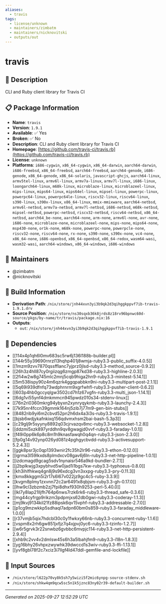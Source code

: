 ```yaml
---
aliases:
  - travis
tags:
  - license/unknown
  - maintainers/zimbatm
  - maintainers/nicknovitski
  - outputs/out
---
```


# travis

## 📝 Description

CLI and Ruby client library for Travis CI

## 📋 Package Information

- **Name**: `travis`
- **Version**: `1.9.1`
- **Available**: ✅ Yes
- **Broken**: ✅ No
- **Description**: CLI and Ruby client library for Travis CI
- **Homepage**: [https://github.com/travis-ci/travis.rb](https://github.com/travis-ci/travis.rb)
- **License**: `unknown`
- **Platforms**: `i686-cygwin`, `x86_64-cygwin`, `x86_64-darwin`, `aarch64-darwin`, `i686-freebsd`, `x86_64-freebsd`, `aarch64-freebsd`, `aarch64-genode`, `i686-genode`, `x86_64-genode`, `x86_64-solaris`, `javascript-ghcjs`, `aarch64-linux`, `armv5tel-linux`, `armv6l-linux`, `armv7a-linux`, `armv7l-linux`, `i686-linux`, `loongarch64-linux`, `m68k-linux`, `microblaze-linux`, `microblazeel-linux`, `mips-linux`, `mips64-linux`, `mips64el-linux`, `mipsel-linux`, `powerpc-linux`, `powerpc64-linux`, `powerpc64le-linux`, `riscv32-linux`, `riscv64-linux`, `s390-linux`, `s390x-linux`, `x86_64-linux`, `mmix-mmixware`, `aarch64-netbsd`, `armv6l-netbsd`, `armv7a-netbsd`, `armv7l-netbsd`, `i686-netbsd`, `m68k-netbsd`, `mipsel-netbsd`, `powerpc-netbsd`, `riscv32-netbsd`, `riscv64-netbsd`, `x86_64-netbsd`, `aarch64_be-none`, `aarch64-none`, `arm-none`, `armv6l-none`, `avr-none`, `i686-none`, `microblaze-none`, `microblazeel-none`, `mips-none`, `mips64-none`, `msp430-none`, `or1k-none`, `m68k-none`, `powerpc-none`, `powerpcle-none`, `riscv32-none`, `riscv64-none`, `rx-none`, `s390-none`, `s390x-none`, `vc4-none`, `x86_64-none`, `i686-openbsd`, `x86_64-openbsd`, `x86_64-redox`, `wasm64-wasi`, `wasm32-wasi`, `aarch64-windows`, `x86_64-windows`, `i686-windows`
## 👥 Maintainers

- @zimbatm
- @nicknovitski


## 🔧 Build Information

- **Derivation Path**: `/nix/store/jnh44xvn3yi3b9qk2d3qihggkppvf7ib-travis-1.9.1.drv`
- **Source Position**: `/nix/store/ns30sqxb36k8jrds8z18rv96bpnwc60d-source/pkgs/by-name/tr/travis/package.nix:16`
- **Outputs**:
  - `out`:  `/nix/store/jnh44xvn3yi3b9qk2d3qihggkppvf7ib-travis-1.9.1`

## 🔗 Dependencies

- [[114x4p1qh6l0mv683sc5rw6j136l188b-builder.pl]]
- [[144r55y39690rnrzl13hqhp401j8wmja-ruby3.3-public_suffix-4.0.5]]
- [[1mzm9zvv7870qssfflanc7yjprz0jlsd-ruby3.3-method_source-0.9.2]]
- [[26h3z4hll87cy0rgiizqg6zmgp87kd38-ruby3.3-highline-2.0.3]]
- [[2fi4w2w8g745mlc2mnj5cqb9higa2hn9-ruby3.3-minitest-5.14.1]]
- [[5m538ispy90z4m6qzrk4ggqpabbkn9ni-ruby3.3-multipart-post-2.1.1]]
- [[5q69i939dfnfq73wdphrnrm9xgrfwhfl-ruby3.3-pusher-client-0.6.2]]
- [[603p4hb0gccyqlgw3502cd7h1z67vgfn-ruby3.3-multi_json-1.14.1]]
- [[6dg1vi55ynf4dmkmmcn945pwdz010s34-stdenv-linux]]
- [[76n2ri0360mkrg94ybyxn2xynryqykmb-ruby3.3-launchy-2.4.3]]
- [[7k95nr4fccn39gmmk164nj5zib7j77m9-gen-bin-stubs]]
- [[8482rib9yi6m2cbvd52pn2h6dx4a3i3s-ruby3.3-travis-1.9.1]]
- [[bjsb6wdjykafnkixq156qdvmxhsm2bai-bash-5.3p3]]
- [[c29glj9r5syyny8892q03cjrvazqv8mc-ruby3.3-websocket-1.2.8]]
- [[ddzmi5xzk897yrddhn9qv8gwagjd0vvf-ruby3.3-faraday-1.0.1]]
- [[f49i0pp6k6p8c8m1h9knasfawqh0q4qn-ruby3.3-json-2.3.0]]
- [[fp0g14v92ynp026yd081z4pghgycbvdd-ruby3.3-activesupport-5.2.4.3]]
- [[ggk8psr3jc0qp1393wnir2fc35h2lr96-ruby3.3-ethon-0.12.0]]
- [[igrma3l59lkxds8plmdxcv08gav6j6ln-ruby3.3-net-http-pipeline-1.0.1]]
- [[izdcmagd9gcag5sdv1nynaisr546a9kd-bundler-2.7.1]]
- [[j2bplkwjg3xpybhvd5w0jad1i1bgs7kw-ruby3.3-typhoeus-0.8.0]]
- [[kh3ihlfhkwq4gn8j9s96xdcg3vn3xxpg-ruby3.3-pry-0.11.3]]
- [[kmx8kkggm5i2r17s6l67v022jz9gc4c5-ruby-3.3.9]]
- [[kvgm8plmy1zxvnn72c2ar6491x8qbjsm-ruby3.3-gh-0.17.0]]
- [[lhw9cl3zbzmb2zj7fpi8dhxf930h9253-perl-5.40.0]]
- [[lkl7y8lap21lljfh764p6nws7rzk6rk6-ruby3.3-thread_safe-0.3.6]]
- [[mg44cyfrgp9rikzm3pdpmjxs62db0gwi-ruby3.3-coderay-1.1.3]]
- [[mj9kvj9134kil21fz88ipsk6qv15vphf-ruby3.3-addressable-2.7.0]]
- [[p1cg9mzwkkp5sdhaql7adpn60bm0s859-ruby3.3-faraday_middleware-1.0.0]]
- [[r37vmjb5qix7hdcbl30c0y1fwkxy66nb-ruby3.3-concurrent-ruby-1.1.6]]
- [[vspm8x2rh6gw851jxfjz7q4xjpvj0yc6-ruby3.3-tzinfo-1.2.7]]
- [[w6r5grvk3r22snwbz6gvbbc6mvpjc114-ruby3.3-net-http-persistent-2.9.4]]
- [[xhb9c2vv4v2dmlsw45s6h3a5lbahjfm9-ruby3.3-i18n-1.8.3]]
- [[yg16bhy26vhpxzwywhk39dwccd1s3wiv-ruby3.3-ffi-1.13.1]]
- [[yvf8gbl78f2c7xciz3i7llgf4ld47ddl-gemfile-and-lockfile]]

## 📁 Input Sources

- `/nix/store/l622p70vy8k5sh7y5wizi5f2mic6ynpg-source-stdenv.sh`
- `/nix/store/shkw4qm9qcw5sc5n1k5jznc83ny02r39-default-builder.sh`

---
*Generated on 2025-09-27 12:52:29 UTC*
